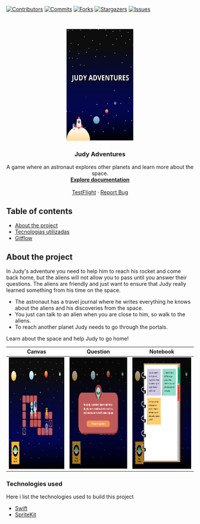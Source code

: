 [![Contributors][contributors-shield]][contributors-url]
[![Commits][commits-shield]][commits-url]
[![Forks][forks-shield]][forks-url]
[![Stargazers][stars-shield]][stars-url]
[![Issues][issues-shield]][issues-url]

<!-- PROJECT LOGO -->
<br />
<p align="center">
  <a href="https://github.com/DaniloLira/WWDC-2021">
    <img src="assets/logo.png" alt="Logo" width="180" height="300">
  </a>

  <h3 align="center">Judy Adventures</h3>

  <p align="center">
    A game where an astronaut explores other planets and learn more about the space.
    <br />
    <a href="https://github.com/DaniloLira/WWDC-2021"><strong>Explore documentation</strong></a>
    <br />
    <br />
    <a href="https://github.com/DaniloLira/WWDC-2021">TestFlight</a>
    ·
    <a href="https://github.com/DaniloLira/WWDC-2021">Report Bug</a>
  </p>
</p>



<!-- TABLE OF CONTENTS -->
## Table of contents

* [About the project](#about-the-project)
* [Tecnologias utilizadas](#tecnologias-utilizadas)
* [Gitflow](#git-flow)


<!-- ABOUT THE PROJECT -->
## About the project
In Judy's adventure you need to help him to reach his rocket and come back home, but the aliens will not allow you to pass until you answer their questions. The aliens are friendly and just want to ensure that Judy really learned something from his time on the space.
 
 - The astronaut has a travel journal where he writes everything he knows about the aliens and his discoveries from the space.
 - You just can talk to an alien when you are close to him, so walk to the aliens.
 - To reach another planet Judy needs to go through the portals.
 
Learn about the space and help Judy to go home!

| Canvas | Question | Notebook |
|----------|----------|----------|
| <img src="assets/canvas.png" alt="Canvas" width="280" height="300">  |  <img src="assets/question.png" alt="Question" width="280" height="300">  |  <img src="assets/notebook.png" alt="Notebook" width="280" height="300">  |


### Technologies used
Here i list the technologies used to build this project
* [Swift](https://swift.org/)
* [SpriteKit](https://developer.apple.com/spritekit/)

<!-- MARKDOWN LINKS & IMAGES -->
<!-- https://www.markdownguide.org/basic-syntax/#reference-style-links -->
[contributors-shield]: https://img.shields.io/github/contributors/DaniloLira/WWDC-2021.svg?style=flat-square
[contributors-url]: https://img.shields.io/github/contributors/DaniloLira/WWDC-2021
[forks-shield]: https://img.shields.io/github/forks/DaniloLira/WWDC-2021.svg?style=flat-square
[forks-url]: https://img.shields.io/github/forks/DaniloLira/WWDC-2021
[commits-shield]: https://img.shields.io/github/last-commit/DaniloLira/WWDC-2021.svg?style=flat-square
[commits-url]: https://img.shields.io/github/last-commit/DaniloLira/WWDC-2021
[stars-shield]: https://img.shields.io/github/stars/DaniloLira/WWDC-2021.svg?style=flat-square
[stars-url]: https://img.shields.io/github/stars/DaniloLira/WWDC-2021
[issues-shield]: https://img.shields.io/github/issues/DaniloLira/WWDC-2021.svg?style=flat-square
[issues-url]: https://img.shields.io/github/issues/DaniloLira/WWDC-2021
[product-screenshot]: images/screenshot.png
